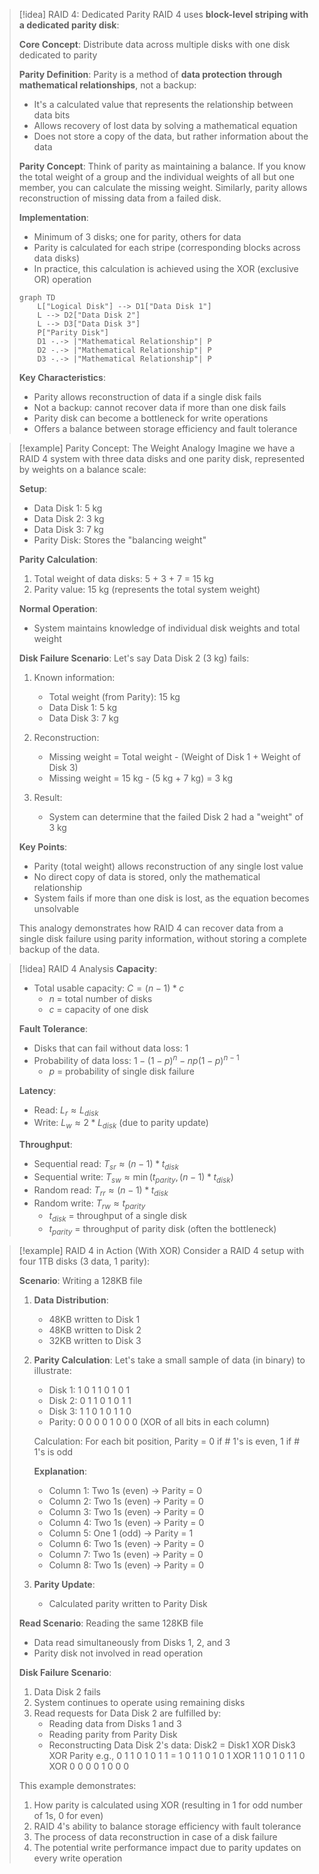 > [!idea] RAID 4: Dedicated Parity
> RAID 4 uses **block-level striping with a dedicated parity disk**:
> 
> **Core Concept**: Distribute data across multiple disks with one disk dedicated to parity
> 
> **Parity Definition**: 
> Parity is a method of **data protection through mathematical relationships**, not a backup:
> - It's a calculated value that represents the relationship between data bits
> - Allows recovery of lost data by solving a mathematical equation
> - Does not store a copy of the data, but rather information about the data
> 
> **Parity Concept**:
> Think of parity as maintaining a balance. If you know the total weight of a group and the individual weights of all but one member, you can calculate the missing weight. Similarly, parity allows reconstruction of missing data from a failed disk.
> 
> **Implementation**: 
> - Minimum of 3 disks; one for parity, others for data
> - Parity is calculated for each stripe (corresponding blocks across data disks)
> - In practice, this calculation is achieved using the XOR (exclusive OR) operation
> 
> ```mermaid
> graph TD
>     L["Logical Disk"] --> D1["Data Disk 1"]
>     L --> D2["Data Disk 2"]
>     L --> D3["Data Disk 3"]
>     P["Parity Disk"]
>     D1 -.-> |"Mathematical Relationship"| P
>     D2 -.-> |"Mathematical Relationship"| P
>     D3 -.-> |"Mathematical Relationship"| P
> ```
> 
> **Key Characteristics**:
> - Parity allows reconstruction of data if a single disk fails
> - Not a backup: cannot recover data if more than one disk fails
> - Parity disk can become a bottleneck for write operations
> - Offers a balance between storage efficiency and fault tolerance

> [!example] Parity Concept: The Weight Analogy
> Imagine we have a RAID 4 system with three data disks and one parity disk, represented by weights on a balance scale:
> 
> **Setup**:
> - Data Disk 1: 5 kg
> - Data Disk 2: 3 kg
> - Data Disk 3: 7 kg
> - Parity Disk: Stores the "balancing weight"
> 
> **Parity Calculation**:
> 1. Total weight of data disks: 5 + 3 + 7 = 15 kg
> 2. Parity value: 15 kg (represents the total system weight)
> 
> **Normal Operation**:
> - System maintains knowledge of individual disk weights and total weight
> 
> **Disk Failure Scenario**:
> Let's say Data Disk 2 (3 kg) fails:
> 
> 1. Known information:
>    - Total weight (from Parity): 15 kg
>    - Data Disk 1: 5 kg
>    - Data Disk 3: 7 kg
> 
> 2. Reconstruction:
>    - Missing weight = Total weight - (Weight of Disk 1 + Weight of Disk 3)
>    - Missing weight = 15 kg - (5 kg + 7 kg) = 3 kg
> 
> 3. Result:
>    - System can determine that the failed Disk 2 had a "weight" of 3 kg
> 
> **Key Points**:
> - Parity (total weight) allows reconstruction of any single lost value
> - No direct copy of data is stored, only the mathematical relationship
> - System fails if more than one disk is lost, as the equation becomes unsolvable
> 
> This analogy demonstrates how RAID 4 can recover data from a single disk failure using parity information, without storing a complete backup of the data.

> [!idea] RAID 4 Analysis
> **Capacity**: 
> - Total usable capacity: $C = (n - 1) * c$
>   - $n$ = total number of disks
>   - $c$ = capacity of one disk
> 
> **Fault Tolerance**:
> - Disks that can fail without data loss: 1
> - Probability of data loss: $1 - (1-p)^n - np(1-p)^{n-1}$
>   - $p$ = probability of single disk failure
> 
> **Latency**:
> - Read: $L_r \approx L_{disk}$
> - Write: $L_w \approx 2 * L_{disk}$ (due to parity update)
> 
> **Throughput**:
> - Sequential read: $T_{sr} \approx (n-1) * t_{disk}$
> - Sequential write: $T_{sw} \approx \min(t_{parity}, (n-1) * t_{disk})$
> - Random read: $T_{rr} \approx (n-1) * t_{disk}$
> - Random write: $T_{rw} \approx t_{parity}$
>   - $t_{disk}$ = throughput of a single disk
>   - $t_{parity}$ = throughput of parity disk (often the bottleneck)

> [!example] RAID 4 in Action (With XOR)
> Consider a RAID 4 setup with four 1TB disks (3 data, 1 parity):
> 
> **Scenario**: Writing a 128KB file
> 
> 1. **Data Distribution**:
>    - 48KB written to Disk 1
>    - 48KB written to Disk 2
>    - 32KB written to Disk 3
> 
> 2. **Parity Calculation**:
>    Let's take a small sample of data (in binary) to illustrate:
>    - Disk 1: 1 0 1 1 0 1 0 1
>    - Disk 2: 0 1 1 0 1 0 1 1
>    - Disk 3: 1 1 0 1 0 1 1 0
>    - Parity:  0 0 0 0 1 0 0 0 (XOR of all bits in each column)
> 
>    Calculation: For each bit position,
>    Parity = 0 if # 1's is even, 1 if # 1's is odd
> 
>    **Explanation**:
>    - Column 1: Two 1s (even)   → Parity = 0
>    - Column 2: Two 1s (even)   → Parity = 0
>    - Column 3: Two 1s (even)   → Parity = 0
>    - Column 4: Two 1s (even)   → Parity = 0
>    - Column 5: One 1 (odd)     → Parity = 1
>    - Column 6: Two 1s (even)   → Parity = 0
>    - Column 7: Two 1s (even)   → Parity = 0
>    - Column 8: Two 1s (even)   → Parity = 0
> 
> 3. **Parity Update**:
>    - Calculated parity written to Parity Disk
> 
> **Read Scenario**: Reading the same 128KB file
> - Data read simultaneously from Disks 1, 2, and 3
> - Parity disk not involved in read operation
> 
> **Disk Failure Scenario**:
> 1. Data Disk 2 fails
> 2. System continues to operate using remaining disks
> 3. Read requests for Data Disk 2 are fulfilled by:
>    - Reading data from Disks 1 and 3
>    - Reading parity from Parity Disk
>    - Reconstructing Data Disk 2's data:
>      Disk2 = Disk1 XOR Disk3 XOR Parity
>      e.g., 0 1 1 0 1 0 1 1 = 1 0 1 1 0 1 0 1 XOR 1 1 0 1 0 1 1 0 XOR 0 0 0 0 1 0 0 0
> 
> This example demonstrates:
> 1. How parity is calculated using XOR (resulting in 1 for odd number of 1s, 0 for even)
> 2. RAID 4's ability to balance storage efficiency with fault tolerance
> 3. The process of data reconstruction in case of a disk failure
> 4. The potential write performance impact due to parity updates on every write operation